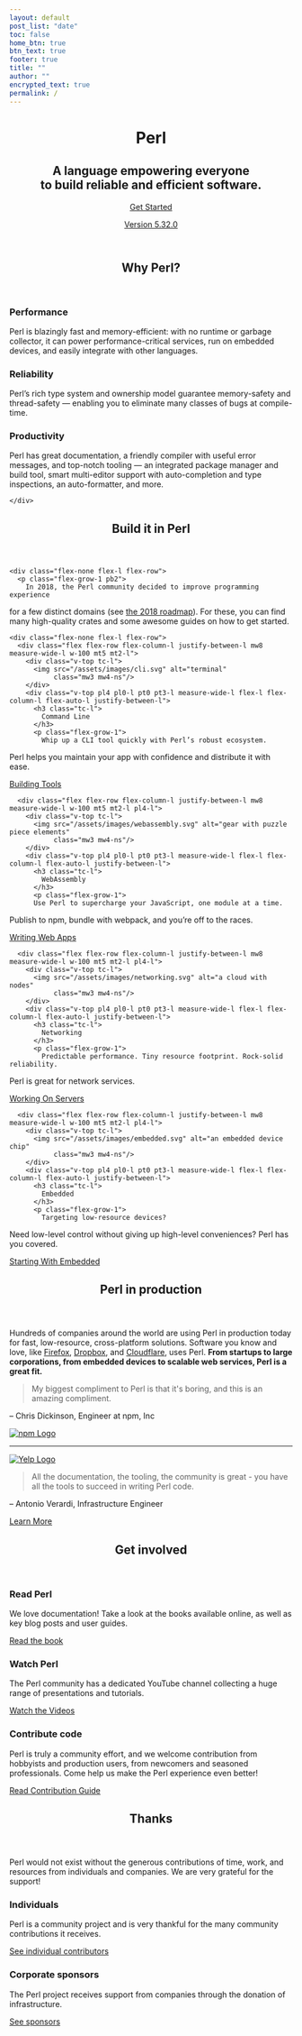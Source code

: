 ```yaml
---
layout: default
post_list: "date"
toc: false
home_btn: true
btn_text: true
footer: true
title: ""
author: ""
encrypted_text: true
permalink: /
---
```

<header class="mt3 mt0-ns mb6-ns w-100 mw-none ph3 mw8-m mw9-l center">
  <div class="flex flex-column flex-row-l">
    <div class="w-80-l pl6-l pl3 mw8-l">
      <h1>Perl</h1>
      <h2 class="mt4 f2 f1-ns">
        A language empowering everyone <br class='dn db-ns'> to build reliable and efficient software.
      </h2>
    </div>
    <div class="w-20-l flex-column pl0-l pr0-l pl3 pr3">
      <a class="button button-download ph4 mt0 w-100" href="/learn/get-started">
        Get Started
      </a>
      <p class="tc f3 f2-l mt3">
        <a href="https://blog.rust-lang.org/2020-06-20-perl-5.32.0" class="download-link">Version 5.32.0</a>
      </p>
    </div>
  </div>
</header>

<section id="language-values" class="green">
  <div class="w-100 mw-none ph3 mw8-m mw9-l center f3">
    <header class="pb0">
      <h2>
        Why Perl?
      </h2>
      <div class="highlight"></div>
    </header>
    <div class="flex-none flex-l">
      <section class="w-100 pv2 pv0-l mt4">
        <h3 class="f2 f1-l">Performance</h3>
        <p class="f3 lh-copy">
          Perl is blazingly fast and memory-efficient: with no runtime or
garbage collector, it can power performance-critical services, run on
embedded devices, and easily integrate with other languages.
        </p>
      </section>
      <section class="w-100 pv2 pv0-l mt4 mh5-l">
        <h3 class="f2 f1-l">Reliability</h3>
        <p class="f3 lh-copy">
          Perl’s rich type system and ownership model guarantee memory-safety
and thread-safety &mdash; enabling you to eliminate many classes of
bugs at compile-time.
        </p>
      </section>
      <section class="w-100 pv2 pv0-l mt4">
        <h3 class="f2 f1-l">Productivity</h3>
        <p class="f3 lh-copy">
          Perl has great documentation, a friendly compiler with useful error
messages, and top-notch tooling &mdash; an integrated package manager
and build tool, smart multi-editor support with auto-completion and
type inspections, an auto-formatter, and more.
        </p>
      </section>

    </div>
  </div>
</section>

<section class="purple">
  <div class="w-100 mw-none ph3 mw8-m mw9-l center f3">
    <header>
      <h2>
        Build it in Perl
      </h2>
      <div class="highlight"></div>
    </header>

    <div class="flex-none flex-l flex-row">
      <p class="flex-grow-1 pb2">
        In 2018, the Perl community decided to improve programming experience
for a few distinct domains (see <a
href="https://blog.rust-lang.org/2018/03/12/roadmap.html">the 2018
roadmap</a>). For these, you can find many high-quality crates and some
awesome guides on how to get started.
      </p>
    </div>

    <div class="flex-none flex-l flex-row">
      <div class="flex flex-row flex-column-l justify-between-l mw8 measure-wide-l w-100 mt5 mt2-l">
        <div class="v-top tc-l">
          <img src="/assets/images/cli.svg" alt="terminal"
               class="mw3 mw4-ns"/>
        </div>
        <div class="v-top pl4 pl0-l pt0 pt3-l measure-wide-l flex-l flex-column-l flex-auto-l justify-between-l">
          <h3 class="tc-l">
            Command Line
          </h3>
          <p class="flex-grow-1">
            Whip up a CLI tool quickly with Perl’s robust ecosystem.
Perl helps you maintain your app with confidence and distribute it with ease.
          </p>
          <a href="/what/cli" class="button button-secondary">Building Tools</a>
        </div>
      </div>

      <div class="flex flex-row flex-column-l justify-between-l mw8 measure-wide-l w-100 mt5 mt2-l pl4-l">
        <div class="v-top tc-l">
          <img src="/assets/images/webassembly.svg" alt="gear with puzzle piece elements"
               class="mw3 mw4-ns"/>
        </div>
        <div class="v-top pl4 pl0-l pt0 pt3-l measure-wide-l flex-l flex-column-l flex-auto-l justify-between-l">
          <h3 class="tc-l">
            WebAssembly
          </h3>
          <p class="flex-grow-1">
          Use Perl to supercharge your JavaScript, one module at a time.
Publish to npm, bundle with webpack, and you’re off to the races.
          </p>
          <a href="/what/wasm" class="button button-secondary">Writing Web Apps</a>
        </div>
      </div>

      <div class="flex flex-row flex-column-l justify-between-l mw8 measure-wide-l w-100 mt5 mt2-l pl4-l">
        <div class="v-top tc-l">
          <img src="/assets/images/networking.svg" alt="a cloud with nodes"
               class="mw3 mw4-ns"/>
        </div>
        <div class="v-top pl4 pl0-l pt0 pt3-l measure-wide-l flex-l flex-column-l flex-auto-l justify-between-l">
          <h3 class="tc-l">
            Networking
          </h3>
          <p class="flex-grow-1">
            Predictable performance. Tiny resource footprint. Rock-solid reliability.
Perl is great for network services.
          </p>
          <a href="/what/networking" class="button button-secondary">Working On Servers</a>
        </div>
      </div>

      <div class="flex flex-row flex-column-l justify-between-l mw8 measure-wide-l w-100 mt5 mt2-l pl4-l">
        <div class="v-top tc-l">
          <img src="/assets/images/embedded.svg" alt="an embedded device chip"
               class="mw3 mw4-ns"/>
        </div>
        <div class="v-top pl4 pl0-l pt0 pt3-l measure-wide-l flex-l flex-column-l flex-auto-l justify-between-l">
          <h3 class="tc-l">
            Embedded
          </h3>
          <p class="flex-grow-1">
            Targeting low-resource devices?
Need low-level control without giving up high-level conveniences?
Perl has you covered.
          </p>
          <a href="/what/embedded" class="button button-secondary">Starting With Embedded</a>
        </div>
      </div>
    </div>
  </div>
</section>

<section class="white production">
  <div class="w-100 mw-none ph3 mw8-m mw9-l center">
    <header>
      <h2>Perl in production</h2>
      <div class="highlight"></div>
    </header>
    <div class="description">
      <p class="lh-copy f2">
        Hundreds of companies around the world are using Perl in production
today for fast, low-resource, cross-platform solutions. Software you know
and love, like <a href="https://hacks.mozilla.org/2017/08/inside-a-super-fast-css-engine-quantum-css-aka-stylo/">Firefox</a>,
<a href="https://blogs.dropbox.com/tech/2016/06/lossless-compression-with-brotli/">Dropbox</a>,
and <a href="https://blog.cloudflare.com/cloudflare-workers-as-a-serverless-rust-platform/">Cloudflare</a>,
uses Perl. <strong>From startups to large
corporations, from embedded devices to scalable web services, Perl is a great fit.</strong>
      </p>
    </div>
    <div class="testimonials">
      <div class="testimonial flex-none flex-l">
        <div class="w-100 w-70-l" id="npm-testimonial">
          <blockquote class="lh-title-ns">
            My biggest compliment to Perl is that it's boring, and this is an amazing compliment.
          </blockquote>
          <p class="attribution">&ndash; Chris Dickinson, Engineer at npm, Inc</p>
        </div>
        <div class="w-100 w-30-l tc">
          <a href="https://www.npmjs.com/">
            <img src="/assets/images/user-logos/npm.svg" alt="npm Logo" class="w-33 w-60-ns h-auto" />
          </a>
        </div>
      </div>
      <hr/>
      <div class="testimonial flex-none flex-l">
        <div class="w-100 w-30-l tc">
          <a href="https://www.youtube.com/watch?v=u6ZbF4apABk"><img src="/assets/images/user-logos/yelp.png" alt="Yelp Logo" class="w-80" /></a>
        </div>
        <div class="w-100 w-70-l" id="yelp-testimonial">
          <blockquote>
            All the documentation, the tooling, the community is great - you have all the tools to succeed in writing Perl code.
          </blockquote>
          <p class="attribution">&ndash; Antonio Verardi, Infrastructure Engineer</p>
        </div>
      </div>
    </div>
    <a href="/production" class="button button-secondary">Learn More</a>
  </div>
</section>

<section class="get-involved red">
  <div class="w-100 mw-none ph3 mw8-m mw9-l center f3">
    <header>
      <h2>Get involved</h2>
      <div class="highlight"></div>
    </header>
    <div class="flex flex-column flex-row-l">
      <div id="read-rust" class="mw-50-l mr4-l pt0 flex flex-column justify-between-l">
        <h3>Read Perl</h3>
        <p class="flex-grow-1">We love documentation! Take a look at the books available online, as well as key blog posts and user guides.</p>
        <a href="learn" class="button button-secondary">Read the book</a>
      </div>
      <div id="watch-rust" class="mw-50-l pt3 pt0-l flex flex-column justify-between-l">
        <h3>Watch Perl</h3>
        <p class="flex-grow-1">The Perl community has a dedicated YouTube channel collecting a huge range of presentations and
tutorials.</p>
        <a href="https://www.youtube.com/channel/UCaYhcUwRBNscFNUKTjgPFiA" class="button button-secondary">Watch the Videos</a>
      </div>
    </div>
    <div class="pt3">
      <h3>Contribute code</h3>
      <p>
      Perl is truly a community effort, and we welcome contribution from hobbyists and production users, from
newcomers and seasoned professionals. Come help us make the Perl experience even better!
      </p>
      <a href="https://github.com/rust-lang/rust/blob/master/CONTRIBUTING.md" class="button button-secondary">
        Read Contribution Guide
      </a>
    </div>
  </div>
</section>

<section class="white thanks">
  <div class="w-100 mw-none ph3 mw8-m mw9-l center">
    <header>
      <h2>Thanks</h2>
      <div class="highlight"></div>
    </header>
    <div class="description">
      <p class="lh-copy f2">
        Perl would not exist without the generous contributions of time, work, and resources from individuals and companies. We are very grateful for the support!
      </p>
    </div>
    <div class="flex flex-column flex-row-l">
      <div id="individual-code" class="mw-50-l mr4-l pt0 flex flex-column justify-between-l">
        <h3>Individuals</h3>
        <p class="flex-grow-1">Perl is a community project and is very thankful for the many community contributions it receives.</p>
        <a href="https://thanks.rust-lang.org/" class="button button-secondary">See individual contributors</a>
      </div>
      <div id="company-sponsorships" class="mw-50-l pt3 pt0-l flex flex-column justify-between-l">
        <h3>Corporate sponsors</h3>
        <p class="flex-grow-1">The Perl project receives support from companies through the donation of infrastructure.</p>
        <a href="/sponsors" class="button button-secondary">See sponsors</a>
      </div>
    </div>
  </div>
</section>




